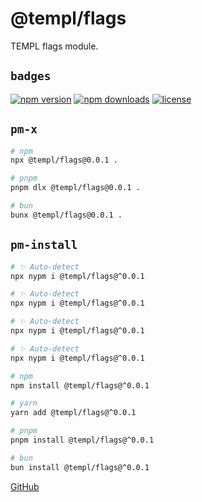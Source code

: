 # @templ/flags

TEMPL flags module.

## `badges`

<!-- automd:badges license provider=shields -->

[![npm version](https://img.shields.io/npm/v/@templ/flags)](https://npmjs.com/package/@templ/flags)
[![npm downloads](https://img.shields.io/npm/dm/@templ/flags)](https://npmjs.com/package/@templ/flags)
[![license](https://img.shields.io/github/license/rjoydip/templ)](https://github.com/rjoydip/templ/blob/main/LICENSE)

<!-- /automd -->

## `pm-x`

<!-- automd:pm-x args=. -->

```sh
# npm
npx @templ/flags@0.0.1 .

# pnpm
pnpm dlx @templ/flags@0.0.1 .

# bun
bunx @templ/flags@0.0.1 .
```

<!-- /automd -->

## `pm-install`

<!-- automd:pm-install -->

```sh
# ✨ Auto-detect
npx nypm i @templ/flags@^0.0.1

# ✨ Auto-detect
npx nypm i @templ/flags@^0.0.1

# ✨ Auto-detect
npx nypm i @templ/flags@^0.0.1

# ✨ Auto-detect
npx nypm i @templ/flags@^0.0.1

# npm
npm install @templ/flags@^0.0.1

# yarn
yarn add @templ/flags@^0.0.1

# pnpm
pnpm install @templ/flags@^0.0.1

# bun
bun install @templ/flags@^0.0.1
```

<!-- /automd -->

[GitHub](https://github.com/rjoydip/templ/tree/main/packages/flags)
